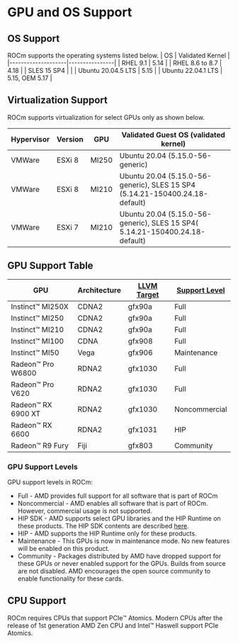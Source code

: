 # GPU and OS Support

## OS Support
ROCm supports the operating systems listed below.
| OS                 | Validated Kernel  |
|--------------------|----------------|
| RHEL 9.1           | 5.14           |
| RHEL 8.6 to 8.7    | 4.18           |
| SLES 15 SP4        |                |
| Ubuntu 20.04.5 LTS | 5.15           |
| Ubuntu 22.04.1 LTS | 5.15, OEM 5.17 |

## Virtualization Support
ROCm supports virtualization for select GPUs only as shown below.

| Hypervisor     | Version  | GPU | Validated Guest OS (validated kernel)|
|---------------|----------|-----|----------------|
| VMWare|ESXi 8|MI250|Ubuntu 20.04 (5.15.0-56-generic)|
| VMWare|ESXi 8|MI210|Ubuntu 20.04 (5.15.0-56-generic), SLES 15 SP4 (5.14.21-150400.24.18-default)|
| VMWare|ESXi 7|MI210|Ubuntu 20.04 (5.15.0-56-generic), SLES 15 SP4( 5.14.21-150400.24.18-default)|

## GPU Support Table

|GPU|Architecture|[LLVM Target](https://www.llvm.org/docs/AMDGPUUsage.html)|[Support Level](#support-description)|
|--------------|----------------|--------|---------------|
|Instinct™ MI250X|CDNA2|gfx90a|Full|
|Instinct™ MI250|CDNA2|gfx90a|Full|
|Instinct™ MI210|CDNA2|gfx90a|Full|
|Instinct™ MI100|CDNA|gfx908|Full|
|Instinct™ MI50|Vega|gfx906|Maintenance|
|Radeon™ Pro W6800|RDNA2|gfx1030|Full|
|Radeon™ Pro V620|RDNA2|gfx1030|Full|
|Radeon™ RX 6900 XT|RDNA2|gfx1030|Noncommercial|
|Radeon™ RX 6600|RDNA2  |gfx1031|HIP|
|Radeon™ R9 Fury|Fiji|gfx803|Community|

### GPU Support Levels
GPU support levels in ROCm:
 * Full - AMD provides full support for all software that is part of ROCm
 * Noncommercial - AMD enables all software that is part of ROCm. However, commercial usage is not supported.
 * HIP SDK - AMD supports select GPU libraries and the HIP Runtime on these products. The HIP SDK contents are described [here]().
 * HIP - AMD supports the HIP Runtime only for these products.
 * Maintenance - This GPUs is now in maintenance mode. No new features will be enabled on this product.
 * Community - Packages distributed by AMD have dropped support for these GPUs or never enabled support for the GPUs. Builds from source are not disabled. AMD encourages the open source community to enable functionality for these cards.

## CPU Support
ROCm requires CPUs that support PCIe:tm: Atomics. Modern CPUs after the release of 1st generation AMD Zen CPU and Intel™ Haswell support PCIe Atomics. 